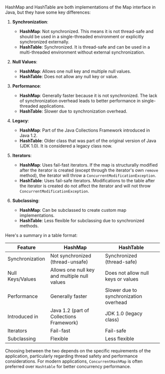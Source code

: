 HashMap and HashTable are both implementations of the Map interface in Java, but they have some key differences:

1. **Synchronization**:
   - **HashMap**: Not synchronized. This means it is not thread-safe and should be used in a single-threaded environment or explicitly synchronized externally.
   - **HashTable**: Synchronized. It is thread-safe and can be used in a multi-threaded environment without external synchronization.

2. **Null Values**:
   - **HashMap**: Allows one null key and multiple null values.
   - **HashTable**: Does not allow any null key or value.

3. **Performance**:
   - **HashMap**: Generally faster because it is not synchronized. The lack of synchronization overhead leads to better performance in single-threaded applications.
   - **HashTable**: Slower due to synchronization overhead.

4. **Legacy**:
   - **HashMap**: Part of the Java Collections Framework introduced in Java 1.2.
   - **HashTable**: Older class that was part of the original version of Java (JDK 1.0). It is considered a legacy class now.

5. **Iterators**:
   - **HashMap**: Uses fail-fast iterators. If the map is structurally modified after the iterator is created (except through the iterator's own `remove` method), the iterator will throw a `ConcurrentModificationException`.
   - **HashTable**: Uses fail-safe iterators. Modifications to the table after the iterator is created do not affect the iterator and will not throw `ConcurrentModificationException`.

6. **Subclassing**:
   - **HashMap**: Can be subclassed to create custom map implementations.
   - **HashTable**: Less flexible for subclassing due to synchronized methods.

Here's a summary in a table format:

| Feature             | HashMap                      | HashTable                    |
|---------------------|------------------------------|------------------------------|
| Synchronization     | Not synchronized (thread-unsafe) | Synchronized (thread-safe)    |
| Null Keys/Values    | Allows one null key and multiple null values | Does not allow null keys or values |
| Performance         | Generally faster             | Slower due to synchronization overhead |
| Introduced in       | Java 1.2 (part of Collections Framework) | JDK 1.0 (legacy class)         |
| Iterators           | Fail-fast                    | Fail-safe                    |
| Subclassing         | Flexible                     | Less flexible                |

Choosing between the two depends on the specific requirements of the application, particularly regarding thread safety and performance considerations. For modern applications, `ConcurrentHashMap` is often preferred over `Hashtable` for better concurrency performance.